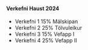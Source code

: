 #### Verkefni Haust 2024

- Verkefni 1 15% Málskipan
- Verkefni 2 25% Tölvuleikur
- Verkefni 3 15% Vefapp I
- Verkefni 4 25% Vefapp II

